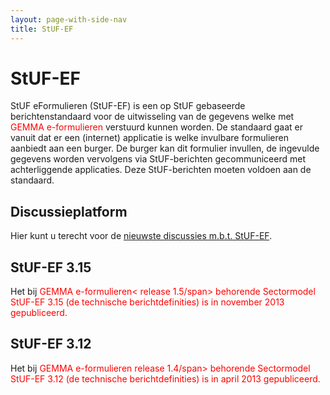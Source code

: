 ```yaml
---
layout: page-with-side-nav
title: StUF-EF
---
```

# StUF-EF

StUF eFormulieren (StUF-EF) is een op StUF gebaseerde berichtenstandaard voor de uitwisseling van de gegevens welke met <span style="color:red">GEMMA e-formulieren</span> verstuurd kunnen worden. De standaard gaat er vanuit dat er een (internet) applicatie is welke invulbare formulieren aanbiedt aan een burger. De burger kan dit formulier invullen, de ingevulde gegevens worden vervolgens via StUF-berichten gecommuniceerd met achterliggende applicaties. Deze StUF-berichten moeten voldoen aan de standaard.

## Discussieplatform
Hier kunt u terecht voor de [nieuwste discussies m.b.t. StUF-EF](https://github.com/VNG-Realisatie/StUF-Standaarden/labels/StUF-EF%20%2F%20GEMMA%20e-Formulieren).

## StUF-EF 3.15
Het bij <span style="color:red">GEMMA e-formulieren< release 1.5/span> behorende Sectormodel StUF-EF 3.15 (de technische berichtdefinities) is in november 2013 gepubliceerd.

## StUF-EF 3.12
Het bij <span style="color:red">GEMMA e-formulieren release 1.4/span> behorende Sectormodel StUF-EF 3.12 (de technische berichtdefinities) is in april 2013 gepubliceerd.